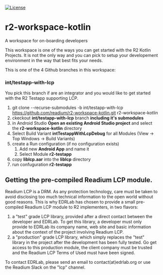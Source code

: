 [![License](https://img.shields.io/badge/License-BSD%203--Clause-blue.svg)](/LICENSE)
# r2-workspace-kotlin
A workspace for on-boarding developers

This workspace is one of the ways you can get started with the R2 Kotlin Projects. It is not the only way and you can pick to setup your developement environment in the way that best fits your needs.

This is one of the 4 Github branches in this workspace:

### int/testapp-with-lcp
You pick this branch if are an integrator and you would like to get started with the R2 Testapp supporting LCP. 

1. git clone --recurse-submodules -b int/testapp-with-lcp https://github.com/readium/r2-workspace-kotlin.git r2-workspace-kotlin
2. ckeckout **int/testapp-with-lcp** branch **including it's submodules**
3. in Android Studio **Open an existing Android Studio project** and select the **r2-workspace-kotlin** directory
4. Select Build Variant **intTestappWithLcpDebug** for all Modules (View -> Top Windows -> Build Variants)
5. create a Run configuration (if no configuration exists)
   1. Add new **Android App** and name it
   2. Select Module **r2-testapp** 
6. copy **liblcp.aar** into the **liblcp** directory
7. run confuguration **r2-testapp** 


## Getting the pre-compiled Readium LCP module.

Readium LCP is a DRM. As any protection technology, care must be taken to avoid disclosing too much technical information to the open world without good reasons. This is why EDRLab has chosen to provide a small pre-compiled Readium LCP module to R2 implementers, in two flavors:

1. a "test" grade LCP library, provided after a direct contact between the developer and EDRLab. To get this library, a developer must only provide to EDRLab its company name, web site and basic information about the context of the project involving Readium LCP.
2.  a "production" grade LCP library, which simply replaces the "test" library in the project after the development has been fully tested. Go get access to this production module, the client company must be trusted and the Readium LCP Terms of Used must have been signed.

To contact EDRLab, please send an email to contact(at)edrlab.org or use the Readium Slack on the "lcp" channel.
